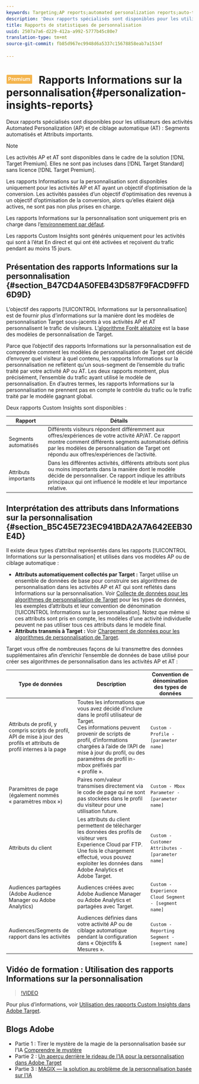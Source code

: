 ```yaml
---
keywords: Targeting;AP reports;automated personalization reports;auto-target;auto target;auto target report;auto-target report;personalization;insights;automated segments;faq;frequently asked questions;important attributes
description: 'Deux rapports spécialisés sont disponibles pour les utilisateurs des activités de personnalisation automatisée (AP) et de ciblage automatique (AT) : Segments automatisés et Attributs importants.'
title: Rapports de statistiques de personnalisation
uuid: 2507a7a6-d229-412a-a992-5777b45c80e7
translation-type: tm+mt
source-git-commit: fb85d967ec9948d6a5337c15678858eab7a1534f

---
```



# ![PREMIUM](/help/assets/premium.png) Rapports Informations sur la personnalisation{#personalization-insights-reports}

Deux rapports spécialisés sont disponibles pour les utilisateurs des activités Automated Personalization (AP) et de ciblage automatique (AT) : Segments automatisés et Attributs importants.

>[!NOTE]
>
>Les activités AP et AT sont disponibles dans le cadre de la solution [!DNL Target Premium]. Elles ne sont pas incluses dans [!DNL Target Standard] sans licence [!DNL Target Premium].
>
>Les rapports Informations sur la personnalisation sont disponibles uniquement pour les activités AP et AT ayant un objectif d’optimisation de la conversion. Les activités passées d’un objectif d’optimisation des revenus à un objectif d’optimisation de la conversion, alors qu’elles étaient déjà actives, ne sont pas non plus prises en charge.
>
>Les rapports Informations sur la personnalisation sont uniquement pris en charge dans l’[environnement par défaut](../../administrating-target/hosts.md).
>
>Les rapports Custom Insights sont générés uniquement pour les activités qui sont à l’état En direct et qui ont été activées et reçoivent du trafic pendant au moins 15 jours.

## Présentation des rapports Informations sur la personnalisation {#section_B47CD4A50FEB43D587F9FACD9FFD6D9D}

L’objectif des rapports [!UICONTROL Informations sur la personnalisation] est de fournir plus d’informations sur la manière dont les modèles de personnalisation Target sous-jacents à vos activités AP et AT personnalisent le trafic de visiteurs. L’[algorithme Forêt aléatoire](/help/c-activities/t-automated-personalization/algo-random-forest.md) est la base des modèles de personnalisation de Target.

Parce que l’objectif des rapports Informations sur la personnalisation est de comprendre comment les modèles de personnalisation de Target ont décidé d’envoyer quel visiteur à quel contenu, les rapports Informations sur la personnalisation ne reflètent qu’un sous-segment de l’ensemble du trafic traité par votre activité AP ou AT. Les deux rapports montrent, plus précisément, l’ensemble du trafic ayant utilisé le modèle de personnalisation. En d’autres termes, les rapports Informations sur la personnalisation ne prennent pas en compte le contrôle du trafic ou le trafic traité par le modèle gagnant global.

Deux rapports Custom Insights sont disponibles :

| Rapport | Détails |
|--- |--- |
| Segments automatisés | Différents visiteurs répondent différemment aux offres/expériences de votre activité AP/AT. Ce rapport montre comment différents segments automatisés définis par les modèles de personnalisation de Target ont répondu aux offres/expériences de l’activité. |
| Attributs importants | Dans les différentes activités, différents attributs sont plus ou moins importants dans la manière dont le modèle décide de personnaliser. Ce rapport indique les attributs principaux qui ont influencé le modèle et leur importance relative. |

## Interprétation des attributs dans Informations sur la personnalisation {#section_B5C45E723EC941BDA2A7A642EEB30E4D}

Il existe deux types d’attribut représentés dans les rapports [!UICONTROL Informations sur la personnalisation] et utilisés dans vos modèles AP ou de ciblage automatique :

* **Attributs automatiquement collectés par Target :** Target utilise un ensemble de données de base pour construire ses algorithmes de personnalisation dans les activités AP et AT qui sont reflétés dans Informations sur la personnalisation. Voir [Collecte de données pour les algorithmes de personnalisation de Target](../../c-activities/t-automated-personalization/ap-data.md#reference_255BD3DE7AD04DC9B766E0BC78961058) pour les types de données, les exemples d’attributs et leur convention de dénomination [!UICONTROL Informations sur la personnalisation]. Notez que même si ces attributs sont pris en compte, les modèles d’une activité individuelle peuvent ne pas utiliser tous ces attributs dans le modèle final.
* **Attributs transmis à Target :** Voir [Chargement de données pour les algorithmes de personnalisation de Target](../../c-activities/t-automated-personalization/uploading-data-for-the-target-personalization-algorithms.md#concept_85EA505B37E54514A1C8AB91553FEED6).

Target vous offre de nombreuses façons de lui transmettre des données supplémentaires afin d’enrichir l’ensemble de données de base utilisé pour créer ses algorithmes de personnalisation dans les activités AP et AT :

| Type de données | Description | Convention de dénomination des types de données |
|--- |--- |--- |
| Attributs de profil, y compris scripts de profil, API de mise à jour des profils et attributs de profil internes à la page | Toutes les informations que vous avez décidé d’inclure dans le profil utilisateur de Target.<br>Ces informations peuvent provenir de scripts de profil, d’informations chargées à l’aide de l’API de mise à jour du profil, ou des paramètres de profil in-mbox préfixés par « profile ». | `Custom - Profile - [parameter name]` |
| Paramètres de page (également nommés « paramètres mbox ») | Paires nom/valeur transmises directement via le code de page qui ne sont pas stockées dans le profil du visiteur pour une utilisation future. | `Custom - Mbox Parameter - [parameter name]` |
| Attributs du client | Les attributs du client permettent de télécharger les données des profils de visiteur vers Experience Cloud par FTP. Une fois le chargement effectué, vous pouvez exploiter les données dans Adobe Analytics et Adobe Target. | `Custom - Customer Attributes - [parameter name]` |
| Audiences partagées (Adobe Audience Manager ou Adobe Analytics) | Audiences créées avec Adobe Audience Manager ou Adobe Analytics et partagées avec Target. | `Custom - Experience Cloud Segment - [segment name]` |
| Audiences/Segments de rapport dans les activités | Audiences définies dans votre activité AP ou de ciblage automatique pendant la configuration dans « Objectifs &amp; Mesures ». | `Custom - Reporting Segment - [segment name]` |

## Vidéo de formation : Utilisation des rapports Informations sur la personnalisation

>[!VIDEO](https://video.tv.adobe.com/v/25601/)

Pour plus d’informations, voir [Utilisation des rapports Custom Insights dans Adobe Target](https://helpx.adobe.com/target/kt/using/personalization-insights-report-feature-video-use.html).

## Blogs Adobe

* Partie 1 : Tirer le mystère de la magie de la personnalisation basée sur l&#39;IA [Comprendre le mystère](https://theblog.adobe.com/taking-mystery-magic-ai-driven-personalization-part-1/)
* Partie 2 : [Un aperçu derrière le rideau de l’IA pour la personnalisation dans Adobe Target](https://theblog.adobe.com/a-peek-behind-the-curtain-of-ai-for-personalization-in-adobe-target/)
* Partie 3 : [MAGIX — la solution au problème de la personnalisation basée sur l&#39;IA](https://theblog.adobe.com/magix-the-solution-to-the-black-box-issue-of-ai-driven-personalization/)
